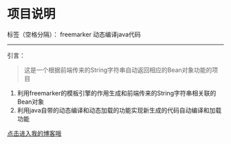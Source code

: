 # 项目说明

标签（空格分隔）： freemarker 动态编译java代码 

---

 引言：

> 这是一个根据前端传来的String字符串自动返回相应的Bean对象功能的项目

 1. 利用freemarker的模板引擎的作用生成和前端传来的String字符串相关联的Bean对象
 2. 利用java自带的动态编译和动态加载的功能实现新生成的代码自动编译和加载功能


[点击进入我的博客哦][1]


  [1]: http://www.xiangweijohn.cn/